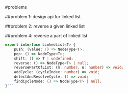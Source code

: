 #problems


##problem 1: 
design api for linked list 

##problem 2: 
reverse a given linked list 


##problem 4:
reverse a part of linked list


```ts
export interface LinkedList<T> {
    push: (value: T) => NodeType<T>;
    pop: () => NodeType<T>;
    shift: () => T | undefined;
    reverse: () => NodeType<T> | null;
    reversePartOfList: (m: number, n: number) => void;
    addCycle: (cycleIndex: number) => void;
    detectAndResolveCycle: () => void;
    findCycleNode: () => NodeType<T> | null;
}```
